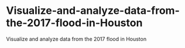 # Visualize-and-analyze-data-from-the-2017-flood-in-Houston
Visualize and analyze data from the 2017 flood in Houston
